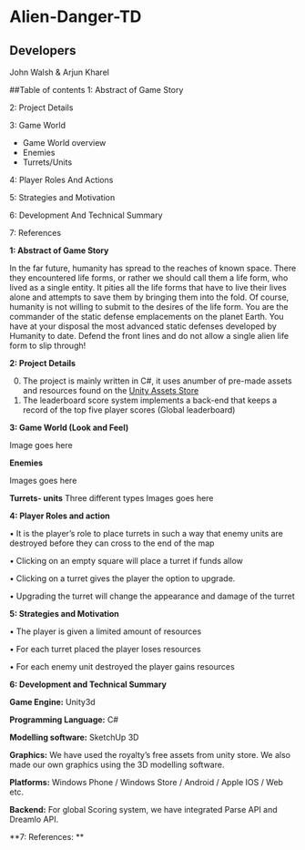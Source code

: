 # Alien-Danger-TD

## Developers

John Walsh & Arjun Kharel

##Table of contents
1: Abstract of Game Story

2: Project Details

3: Game World
  - Game World overview 
  - Enemies 
  - Turrets/Units
  
4: Player Roles And Actions

5: Strategies and Motivation

6: Development And Technical Summary

7: References

**1: Abstract of Game Story**

In the far future, humanity has spread to the reaches of known space. There they encountered life forms, or rather we should call them a life form, who lived as a single entity. It pities all the life forms that have to live their lives alone and attempts to save them by bringing them into the fold. Of course, humanity is not willing to submit to the desires of the life form.
You are the commander of the static defense emplacements on the planet Earth. You have at your disposal the most advanced static defenses developed by Humanity to date. Defend the front lines and do not allow a single alien life form to slip through!

**2: Project Details**

0. The project is mainly written in C#, it uses anumber of pre-made assets and resources found on the [Unity Assets Store](https://www.assetstore.unity3d.com/en/)
0. The leaderboard score system implements a back-end that keeps a record of the top five player scores (Global leaderboard)


**3: Game World (Look and Feel)**

  Image goes here






**Enemies**

Images goes here




**Turrets- units** 
Three different types
Images goes here


**4: Player Roles and action** 

•	It is the player’s role to place turrets in such a way that enemy units are destroyed before they can cross to the end of the map

•	Clicking on an empty square will place a turret if funds allow

•	Clicking on a turret gives the player the option to upgrade.

•	Upgrading the turret will change the appearance and damage of the turret

**5: Strategies and Motivation**

•	The player is given a limited amount of resources

•	For each turret placed the player loses resources

•	For each enemy unit destroyed the player gains resources

**6: Development and Technical Summary**

**Game Engine:** Unity3d

**Programming Language:** C#

**Modelling software:** SketchUp 3D

**Graphics:** We have used the royalty’s free assets from unity store.  We also made our own graphics using the 3D modelling software. 

**Platforms:** Windows Phone / Windows Store / Android / Apple IOS / Web etc.

**Backend:** For global Scoring system, we have integrated Parse API and Dreamlo API. 

**7: References: **





